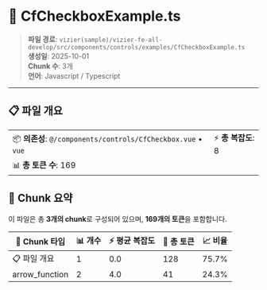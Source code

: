 # 📄 CfCheckboxExample.ts

> **파일 경로**: `vizier(sample)/vizier-fe-all-develop/src/components/controls/examples/CfCheckboxExample.ts`  
> **생성일**: 2025-10-01  
> **Chunk 수**: 3개  
> **언어**: Javascript / Typescript
---


## 📋 파일 개요

| | |
|--|--|
| 📦 **의존성**: `@/components/controls/CfCheckbox.vue` • `vue` | ⚡ **총 복잡도**: 8 |
| 📊 **총 토큰 수**: 169 |  |






## 🧩 Chunk 요약

이 파일은 총 **3개의 chunk**로 구성되어 있으며, **169개의 토큰**을 포함합니다.

| 🧩 Chunk 타입 | 📊 개수 | ⚡ 평균 복잡도 | 📝 총 토큰 | 📈 비율 |
|---------------|--------|-------------|----------|--------|
| 📋 파일 개요 | 1 | 0.0 | 128 | 75.7% |
| arrow_function | 2 | 4.0 | 41 | 24.3% |

